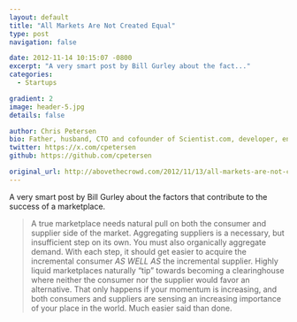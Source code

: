 ```yaml
---
layout: default
title: "All Markets Are Not Created Equal"
type: post
navigation: false

date: 2012-11-14 10:15:07 -0800
excerpt: "A very smart post by Bill Gurley about the fact..."
categories:
  - Startups

gradient: 2
image: header-5.jpg
details: false

author: Chris Petersen
bio: Father, husband, CTO and cofounder of Scientist.com, developer, entrepreneur and technologist.
twitter: https://x.com/cpetersen
github: https://github.com/cpetersen

original_url: http://abovethecrowd.com/2012/11/13/all-markets-are-not-created-equal-10-factors-to-consider-when-evaluating-digital-marketplaces/
---
```



A very smart post by Bill Gurley about the factors that contribute to the success of a marketplace.

 > A true marketplace needs natural pull on both the consumer and supplier side of the market. Aggregating suppliers is a necessary, but insufficient step on its own. You must also organically aggregate demand. With each step, it should get easier to acquire the incremental consumer *AS WELL AS* the incremental supplier. Highly liquid marketplaces naturally “tip” towards becoming a clearinghouse where neither the consumer nor the supplier would favor an alternative. That only happens if your momentum is increasing, and both consumers and suppliers are sensing an increasing importance of your place in the world. Much easier said than done.

